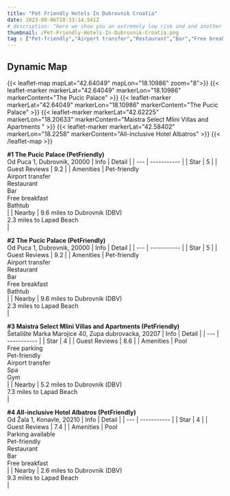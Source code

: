 ```yaml
---
title: "Pet Friendly Hotels In Dubrovnik Croatia"
date: 2023-08-06T18:33:14.541Z
# description: "Here we show you an extremely low risk and and another medium risk approach to earn passive income "
thumbnail: /Pet-Friendly-Hotels-In-Dubrovnik-Croatia.png
tag : ["Pet-friendly","Airport transfer","Restaurant","Bar","Free breakfast","Bathtub","Pool","Free parking","Spa","Gym","Parking available"]
---
```


## Dynamic Map
{{< leaflet-map  mapLat="42.64049" mapLon="18.10986" zoom="8">}}
    {{< leaflet-marker markerLat="42.64049" markerLon="18.10986" markerContent="The Pucic Palace" >}}
    {{< leaflet-marker markerLat="42.64049" markerLon="18.10986" markerContent="The Pucic Palace" >}}
    {{< leaflet-marker markerLat="42.62225" markerLon="18.20633" markerContent="Maistra Select Mlini Villas and Apartments  " >}}
    {{< leaflet-marker markerLat="42.58402" markerLon="18.2258" markerContent="All-inclusive Hotel Albatros" >}}
{{< /leaflet-map >}}


**#1 The Pucic Palace (PetFriendly)**<br>Od Puca 1, Dubrovnik, 20000
| Info | Detail |
| --- | ----------- |
| Star | 5 |
| Guest Reviews | 9.2 |
| Amenities | Pet-friendly<br>Airport transfer<br>Restaurant<br>Bar<br>Free breakfast<br>Bathtub<br> |
| Nearby | 9.6 miles to Dubrovnik (DBV)<br>2.3 miles to Lapad Beach<br> |

**#2 The Pucic Palace (PetFriendly)**<br>Od Puca 1, Dubrovnik, 20000
| Info | Detail |
| --- | ----------- |
| Star | 5 |
| Guest Reviews | 9.2 |
| Amenities | Pet-friendly<br>Airport transfer<br>Restaurant<br>Bar<br>Free breakfast<br>Bathtub<br> |
| Nearby | 9.6 miles to Dubrovnik (DBV)<br>2.3 miles to Lapad Beach<br> |

**#3 Maistra Select Mlini Villas and Apartments   (PetFriendly)**<br>Šetalište Marka Marojice 40, Zupa dubrovacka, 20207
| Info | Detail |
| --- | ----------- |
| Star | 4 |
| Guest Reviews | 8.6 |
| Amenities | Pool<br>Free parking<br>Pet-friendly<br>Airport transfer<br>Spa<br>Gym<br> |
| Nearby | 5.2 miles to Dubrovnik (DBV)<br>7.3 miles to Lapad Beach<br> |

**#4 All-inclusive Hotel Albatros (PetFriendly)**<br>Od Žala 1, Konavle, 20210
| Info | Detail |
| --- | ----------- |
| Star | 4 |
| Guest Reviews | 7.4 |
| Amenities | Pool<br>Parking available<br>Pet-friendly<br>Restaurant<br>Bar<br>Free breakfast<br> |
| Nearby | 2.6 miles to Dubrovnik (DBV)<br>9.3 miles to Lapad Beach<br> |

